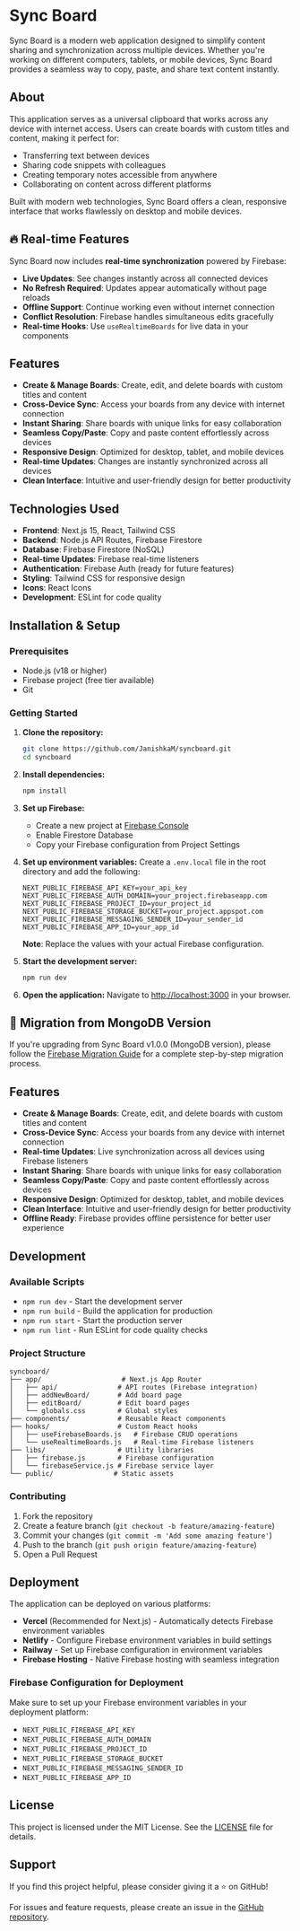 # Sync Board

Sync Board is a modern web application designed to simplify content sharing and synchronization across multiple devices. Whether you're working on different computers, tablets, or mobile devices, Sync Board provides a seamless way to copy, paste, and share text content instantly.

## About

This application serves as a universal clipboard that works across any device with internet access. Users can create boards with custom titles and content, making it perfect for:
- Transferring text between devices
- Sharing code snippets with colleagues
- Creating temporary notes accessible from anywhere
- Collaborating on content across different platforms

Built with modern web technologies, Sync Board offers a clean, responsive interface that works flawlessly on desktop and mobile devices.

## 🔥 Real-time Features

Sync Board now includes **real-time synchronization** powered by Firebase:

- **Live Updates**: See changes instantly across all connected devices
- **No Refresh Required**: Updates appear automatically without page reloads  
- **Offline Support**: Continue working even without internet connection
- **Conflict Resolution**: Firebase handles simultaneous edits gracefully
- **Real-time Hooks**: Use `useRealtimeBoards` for live data in your components

## Features

- **Create & Manage Boards**: Create, edit, and delete boards with custom titles and content
- **Cross-Device Sync**: Access your boards from any device with internet connection
- **Instant Sharing**: Share boards with unique links for easy collaboration
- **Seamless Copy/Paste**: Copy and paste content effortlessly across devices
- **Responsive Design**: Optimized for desktop, tablet, and mobile devices
- **Real-time Updates**: Changes are instantly synchronized across all devices
- **Clean Interface**: Intuitive and user-friendly design for better productivity

## Technologies Used

- **Frontend**: Next.js 15, React, Tailwind CSS
- **Backend**: Node.js API Routes, Firebase Firestore
- **Database**: Firebase Firestore (NoSQL)
- **Real-time Updates**: Firebase real-time listeners
- **Authentication**: Firebase Auth (ready for future features)
- **Styling**: Tailwind CSS for responsive design
- **Icons**: React Icons
- **Development**: ESLint for code quality

## Installation & Setup

### Prerequisites
- Node.js (v18 or higher)
- Firebase project (free tier available)
- Git

### Getting Started

1. **Clone the repository:**
   ```bash
   git clone https://github.com/JanishkaM/syncboard.git
   cd syncboard
   ```

2. **Install dependencies:**
   ```bash
   npm install
   ```

3. **Set up Firebase:**
   - Create a new project at [Firebase Console](https://console.firebase.google.com/)
   - Enable Firestore Database
   - Copy your Firebase configuration from Project Settings

4. **Set up environment variables:**
   Create a `.env.local` file in the root directory and add the following:
   ```env
   NEXT_PUBLIC_FIREBASE_API_KEY=your_api_key
   NEXT_PUBLIC_FIREBASE_AUTH_DOMAIN=your_project.firebaseapp.com
   NEXT_PUBLIC_FIREBASE_PROJECT_ID=your_project_id
   NEXT_PUBLIC_FIREBASE_STORAGE_BUCKET=your_project.appspot.com
   NEXT_PUBLIC_FIREBASE_MESSAGING_SENDER_ID=your_sender_id
   NEXT_PUBLIC_FIREBASE_APP_ID=your_app_id
   ```
   
   **Note**: Replace the values with your actual Firebase configuration.

4. **Start the development server:**
   ```bash
   npm run dev
   ```

5. **Open the application:**
   Navigate to [http://localhost:3000](http://localhost:3000) in your browser.

## 🔄 Migration from MongoDB Version

If you're upgrading from Sync Board v1.0.0 (MongoDB version), please follow the [Firebase Migration Guide](FIREBASE_MIGRATION.md) for a complete step-by-step migration process.

## Features

- **Create & Manage Boards**: Create, edit, and delete boards with custom titles and content
- **Cross-Device Sync**: Access your boards from any device with internet connection
- **Real-time Updates**: Live synchronization across all devices using Firebase listeners
- **Instant Sharing**: Share boards with unique links for easy collaboration
- **Seamless Copy/Paste**: Copy and paste content effortlessly across devices
- **Responsive Design**: Optimized for desktop, tablet, and mobile devices
- **Clean Interface**: Intuitive and user-friendly design for better productivity
- **Offline Ready**: Firebase provides offline persistence for better user experience

## Development

### Available Scripts

- `npm run dev` - Start the development server
- `npm run build` - Build the application for production
- `npm run start` - Start the production server
- `npm run lint` - Run ESLint for code quality checks

### Project Structure

```
syncboard/
├── app/                    # Next.js App Router
│   ├── api/               # API routes (Firebase integration)
│   ├── addNewBoard/       # Add board page
│   ├── editBoard/         # Edit board pages
│   └── globals.css        # Global styles
├── components/            # Reusable React components
├── hooks/                 # Custom React hooks
│   ├── useFirebaseBoards.js   # Firebase CRUD operations
│   └── useRealtimeBoards.js   # Real-time Firebase listeners
├── libs/                  # Utility libraries
│   ├── firebase.js        # Firebase configuration
│   └── firebaseService.js # Firebase service layer
└── public/               # Static assets
```

### Contributing

1. Fork the repository
2. Create a feature branch (`git checkout -b feature/amazing-feature`)
3. Commit your changes (`git commit -m 'Add some amazing feature'`)
4. Push to the branch (`git push origin feature/amazing-feature`)
5. Open a Pull Request

## Deployment

The application can be deployed on various platforms:

- **Vercel** (Recommended for Next.js) - Automatically detects Firebase environment variables
- **Netlify** - Configure Firebase environment variables in build settings
- **Railway** - Set up Firebase configuration in environment variables
- **Firebase Hosting** - Native Firebase hosting with seamless integration

### Firebase Configuration for Deployment
Make sure to set up your Firebase environment variables in your deployment platform:
- `NEXT_PUBLIC_FIREBASE_API_KEY`
- `NEXT_PUBLIC_FIREBASE_AUTH_DOMAIN`
- `NEXT_PUBLIC_FIREBASE_PROJECT_ID`
- `NEXT_PUBLIC_FIREBASE_STORAGE_BUCKET`
- `NEXT_PUBLIC_FIREBASE_MESSAGING_SENDER_ID`
- `NEXT_PUBLIC_FIREBASE_APP_ID`

## License

This project is licensed under the MIT License. See the [LICENSE](LICENSE) file for details.

## Support

If you find this project helpful, please consider giving it a ⭐ on GitHub!

For issues and feature requests, please create an issue in the [GitHub repository](https://github.com/JanishkaM/syncboard/issues).